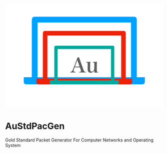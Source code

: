 ![Gold Standard Logo](https://github.com/Gitarth/AuStdPacGen/blob/master/austdpacketgen.png)
# AuStdPacGen
Gold Standard Packet Generator For Computer Networks and Operating System
